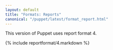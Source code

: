 ```yaml
---
layout: default
title: "Formats: Reports"
canonical: "/puppet/latest/format_report.html"
---
```



This version of Puppet uses report format 4.

{% include reportformat/4.markdown %}
